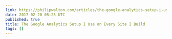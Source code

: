 ```yaml
---
link: https://philipwalton.com/articles/the-google-analytics-setup-i-use-on-every-site-i-build/
date: 2017-02-20 05:25 UTC
published: true
title: The Google Analytics Setup I Use on Every Site I Build
tags: []
---
```



